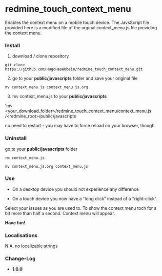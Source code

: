 # redmine_touch_context_menu
Enables the context menu on a mobile touch device. 
The JavsScript file provided here is a modified file of the orginal context_menu.js file providing the context menu.

### Install 




1. download / clone repository 

`git clone https://github.com/HugoHasenbein/redmine_touch_context_menu.git`

2. go to your **public/javascripts** folder and save your original file

`mv context_menu.js context_menu.js.org`

3. mv context_menu.js to your  **public/javascripts**

'mv <your_download_folder>/redmine_touch_context_menu/context_menu.js /<redmine_root>/public/javascripts

no need to restart - you may have to force reload on your browser, though

### Uninstall

go to your **public/javascripts** folder

`rm context_menu.js`

`mv context_menu.js.org context_menu.js`


### Use

* On a desktop device ypu should not experience any difference

* On a touch device you now have a "long click" instead of a "right-click".

Select your issues as you are used to. To show the context menu toch for a bit more than half a second. Context menu will appear. 

**Have fun!**

### Localisations

N.A. no localizable strings

### Change-Log

* **1.0.0**
